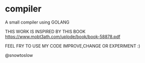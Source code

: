 # compiler
A small compiler using  GOLANG

THIS WORK IS INSPIRED BY THIS BOOK https://www.mobt3ath.com/uplode/book/book-58878.pdf


FEEL FRY TO USE MY CODE IMPROVE,CHANGE OR EXPERIMENT :)


@snowtoslow

